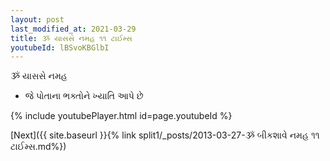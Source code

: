 ```yaml
---
layout: post
last_modified_at: 2021-03-29
title: ૐ યાસસે નમહ ૧૧ ટાઈમ્સ
youtubeId: lBSvoKBGlbI
---
```

 
 
 ૐ યાસસે નમહ  
 
 -  જે પોતાના ભક્તોને ખ્યાતિ આપે છે 
 
  
 
  
 
 
 
 
 
 


{% include youtubePlayer.html id=page.youtubeId %}
 
[Next]({{ site.baseurl }}{% link  split1/_posts/2013-03-27-ૐ બીકશાવે નમહ ૧૧ ટાઈમ્સ.md%})
 
